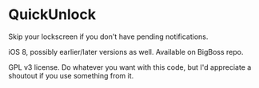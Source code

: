 QuickUnlock
================

Skip your lockscreen if you don't have pending notifications.

iOS 8, possibly earlier/later versions as well. Available on BigBoss repo.

GPL v3 license. Do whatever you want with this code, but I'd appreciate a shoutout if you use something from it.
